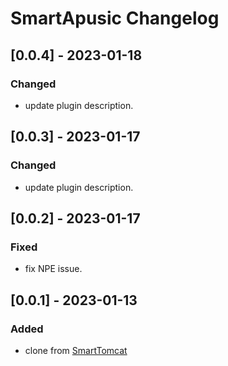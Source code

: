 <!-- Keep a Changelog guide -> https://keepachangelog.com -->
# SmartApusic Changelog
## [0.0.4] - 2023-01-18
### Changed

- update plugin description.

## [0.0.3] - 2023-01-17
### Changed

- update plugin description.

## [0.0.2] - 2023-01-17
### Fixed

- fix NPE issue.

## [0.0.1] - 2023-01-13
### Added

- clone from [SmartTomcat](https://github.com/zengkid/SmartTomcat)

